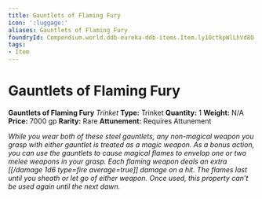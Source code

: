 ```yaml
---
title: Gauntlets of Flaming Fury
icon: ':luggage:'
aliases: Gauntlets of Flaming Fury
foundryId: Compendium.world.ddb-eureka-ddb-items.Item.ly1OctkpWlLhVd8O
tags:
- Item
---
```


# Gauntlets of Flaming Fury

**Gauntlets of Flaming Fury**
_Trinket_
**Type:** Trinket
**Quantity:** 1
**Weight:** N/A
**Price:** 7000 gp
**Rarity:** Rare
**Attunement:** Requires Attunement

*While you wear both of these steel gauntlets, any non-magical weapon you grasp with either gauntlet is treated as a magic weapon. As a bonus action, you can use the gauntlets to cause magical flames to envelop one or two melee weapons in your grasp. Each flaming weapon deals an extra  [[/damage 1d6 type=fire average=true]] damage on a hit. The flames last until you sheath or let go of either weapon. Once used, this property can’t be used again until the next dawn.*